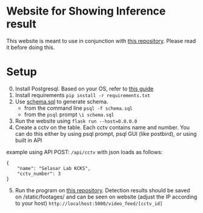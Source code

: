 # Website for Showing Inference result
This website is meant to use in conjunction with [this repository](https://github.com/faldeus0092/amlogic-s905x-human-detection/tree/main). Please read it before doing this.

# Setup
0. Install Postgresql. Based on your OS, refer to [this guide](https://www.codecademy.com/article/installing-and-using-postgresql-locally)
1. Install requirements ```pip install -r requirements.txt```
2. Use [schema.sql](https://github.com/faldeus0092/tugas-akhir-cctv/blob/main/schema.sql) to generate schema.
   - from the command line ```psql -f schema.sql```
   - from the ```psql``` prompt ```\i schema.sql```
3. Run the website using ```flask run --host=0.0.0.0```
4. Create a cctv on the table. Each cctv contains name and number. You can do this either by using psql prompt, psql GUI (like postbird), or using built in API

example using API POST: ```/api/cctv``` with json loads as follows:
```
{
    "name": "Selasar Lab KCKS",
    "cctv_number": 3
}
```
5. Run the program on [this repository](https://github.com/faldeus0092/amlogic-s905x-human-detection/tree/main). Detection results should be saved on /static/footages/ and can be seen on website (adjust the IP according to your host) ```http://localhost:5000/video_feed/[cctv_id]```
